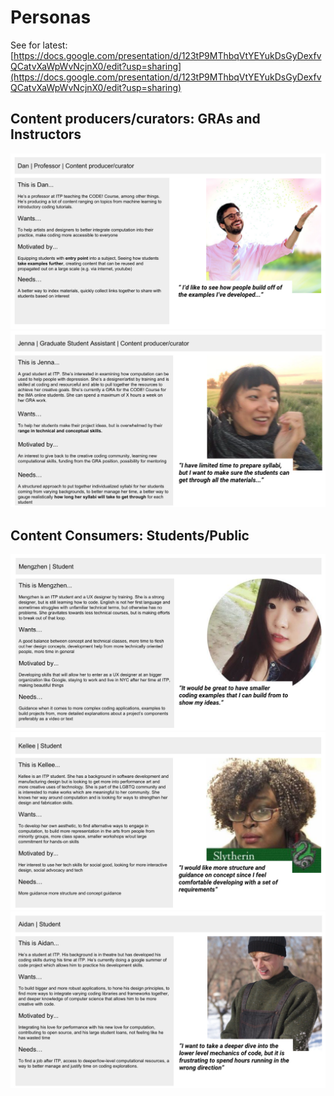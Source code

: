 # Personas

See for latest: [https://docs.google.com/presentation/d/123tP9MThbqVtYEYukDsGyDexfvQCatvXaWpWvNcjnX0/edit?usp=sharing](https://docs.google.com/presentation/d/123tP9MThbqVtYEYukDsGyDexfvQCatvXaWpWvNcjnX0/edit?usp=sharing)

## Content producers/curators: GRAs and Instructors

![](img/dan.png)
![](img/jenna.png)



## Content Consumers: Students/Public

![](img/mengzhen.png)
![](img/kellee.png)
![](img/aidan.png)